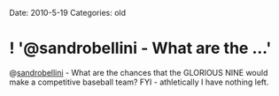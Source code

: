 Date: 2010-5-19
Categories: old

# ! '@sandrobellini - What are the ...'

@<a href="http://twitter.com/sandrobellini" class="aktt_username">sandrobellini</a> - What are the chances that the GLORIOUS NINE would make a competitive baseball team? FYI - athletically I have nothing left.
